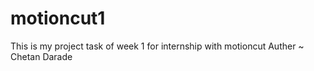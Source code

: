 # motioncut1
This is my project task of week 1 for internship with motioncut 
Auther ~ Chetan Darade